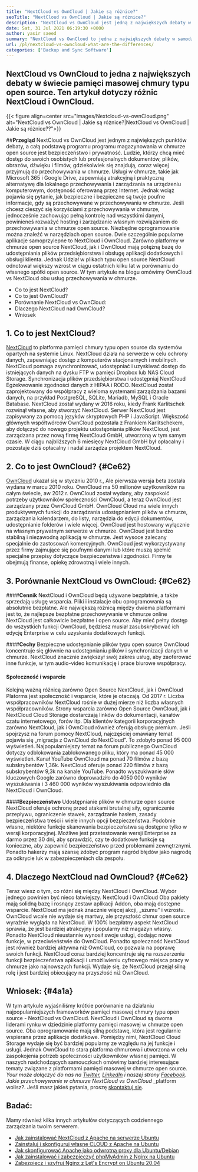 ```yaml
---
title: "NextCloud vs OwnCloud | Jakie są różnice?" 
seoTitle: "NextCloud vs OwnCloud | Jakie są różnice?" 
description: "NextCloud vs OwnCloud jest jedną z największych debaty w świecie pamięci masowej chmury typu open source. Ten artykuł dotyczy NextCloud i OwnCloud." 
date: Sat, 31 Jul 2021 06:19:30 +0000
author: yasir saeed
summary: "NextCloud vs OwnCloud to jedna z największych debaty w samodzielnie hostowanym świecie pamięci masowej chmury typu open source. Ten artykuł dotyczy różnic NextCloud i OwnCloud." 
url: /pl/nextcloud-vs-owncloud-what-are-the-differences/
categories: ['Backup and Sync Software']
---
```


## NextCloud vs OwnCloud to jedna z największych debaty w świecie pamięci masowej chmury typu open source. Ten artykuł dotyczy różnic NextCloud i OwnCloud.

{{< figure align=center src="images/Nextcloud-vs-ownCloud.png" alt="NextCloud vs OwnCloud | Jakie są różnice?|NextCloud vs OwnCloud | Jakie są różnice??">}}


##**Przegląd**
NextCloud vs OwnCloud jest jednym z największych punktów debaty, a całą podstawą programu programu magazynowania w chmurze open source jest bezpieczeństwo i prywatność. Ludzie, którzy chcą mieć dostęp do swoich osobistych lub profesjonalnych dokumentów, plików, obrazów, dźwięku i filmów, gdziekolwiek się znajdują, coraz więcej przyjmują do przechowywania w chmurze. Usługi w chmurze, takie jak Microsoft 365 i Google Drive, zapewniają atrakcyjną i praktyczną alternatywę dla lokalnego przechowywania i zarządzania na urządzeniu komputerowym, dostępność oferowaną przez Internet. Jednak wciąż pojawia się pytanie, jak bezpieczne i bezpieczne są twoje poufne informacje, gdy są przechowywane w przechowywaniu w chmurze.
Jeśli chcesz cieszyć się korzyściami z przechowywania w chmurze, jednocześnie zachowując pełną kontrolę nad wszystkimi danymi, powinieneś rozważyć hosting i zarządzanie własnym rozwiązaniem do przechowywania w chmurze open source. Niezbędne oprogramowanie można znaleźć w narzędziach open source. Dwie szczególnie popularne aplikacje samoprzylepne to NextCloud i OwnCloud. Zarówno platformy w chmurze open source NextCloud, jak i OwnCloud mają potężną bazę do udostępniania plików przedsiębiorstwa i obsługę aplikacji dodatkowych i obsługi klienta. Jednak Udział w plikach typu open source NextCloud odnotował większy wzrost w ciągu ostatnich kilku lat w porównaniu do własnego spółki open source. W tym artykule na blogu omówimy OwnCloud vs NextCloud obu usług przechowywania w chmurze.
  * Co to jest NextCloud?
  * Co to jest OwnCloud?
  * Porównanie NextCloud vs OwnCloud:
  * Dlaczego NextCloud nad OwnCloud?
  * Wniosek

## 1. Co to jest NextCloud?
[NextCloud][1] to platforma pamięci chmury typu open source dla systemów opartych na systemie Linux. NextCloud działa na serwerze w celu ochrony danych, zapewniając dostęp z komputerów stacjonarnych i mobilnych. NextCloud pomaga zsynchronizować, udostępniać i uzyskiwać dostęp do istniejących danych na dysku FTP w pamięci Dropbox lub NAS Cloud Storage. Synchronizacja plików przedsiębiorstwa i udostępniaj NextCloud Egzekwowanie zgodności danych z HIPAA i RODO. NextCloud został zaprojektowany do współpracy z wieloma systemami zarządzania bazami danych, na przykład PostgreSQL, SQLite, Mariadb, MySQL i Oracle Batabase.
NextCloud został wydany w 2016 roku, kiedy Frank Karlitschek rozwinął własne, aby stworzyć NextCloud. Serwer NextCloud jest zapisywany za pomocą języków skryptowych PHP i JavaScript. Większość głównych współtwórców OwnCloud pozostała z Frankiem Karlitschekem, aby dołączyć do nowego projektu udostępniania plików NextCloud, jest zarządzana przez nową firmę NextCloud GmbH, utworzoną w tym samym czasie. W ciągu najbliższych 6 miesięcy NextCloud GmbH był opłacalny i pozostaje dziś opłacalny i nadal zarządza projektem NextCloud.

## 2. Co to jest OwnCloud?   {#Ce62}
[OwnCloud][2] ukazał się w styczniu 2010 r., Ale pierwsza wersja beta została wydana w marcu 2010 roku. OwnCloud ma 50 milionów użytkowników na całym świecie, aw 2012 r. OwnCloud został wydany, aby zaspokoić potrzeby użytkowników społeczności OwnCloud, a teraz OwnCloud jest zarządzany przez OwnCloud GmbH. OwnCloud Cloud ma wiele innych produktywnych funkcji do zarządzania udostępnianiem plików w chmurze, zarządzania kalendarzem, do listy, narzędzia do edycji dokumentów, udostępnianie folderów i wiele więcej. OwnCloud jest hostowany wyłącznie na własnym prywatnym serwerze w chmurze.
OwnCloud jest bardzo stabilną i niezawodną aplikacją w chmurze. Jest wysoce zalecany specjalnie do zastosowań komercyjnych. OwnCloud jest wykorzystywany przez firmy zajmujące się poufnymi danymi lub które muszą spełnić specjalne przepisy dotyczące bezpieczeństwa i zgodności. Firmy te obejmują finanse, opiekę zdrowotną i wiele innych.

## 3. Porównanie NextCloud vs OwnCloud:   {#Ce62}

####**Cennik**
NextCloud i OwnCloud będą używane bezpłatnie, a także sprzedają usługę wsparcia. Pliki i instalacje obu oprogramowania są absolutnie bezpłatne. Ale największą różnicą między dwiema platformami jest to, że najlepsze bezpłatne przechowywanie w chmurze online NextCloud jest całkowicie bezpłatne i open source. Aby mieć pełny dostęp do wszystkich funkcji OwnCloud, będziesz musiał zasubskrybować ich edycję Enterprise w celu uzyskania dodatkowych funkcji.

####**Cechy**
Bezpieczne udostępnianie plików typu open source OwnCloud koncentruje się głównie na udostępnianiu plików i synchronizacji danych w chmurze. NextCloud znacznie zwiększył swój zakres usług, aby zaoferować inne funkcje, w tym audio-video komunikację i prace biurowe współpracy.

####  **Społeczność**  i wsparcie
Kolejną ważną różnicą zarówno Open Source NextCloud, jak i OwnCloud Platorms jest społeczność i wsparcie, które je otaczają. Od 2017 r. Liczba współpracowników NextCloud rośnie w dużej mierze niż liczba własnych współpracowników. Strony wsparcia zarówno Open Source OwnCloud, jak i NextCloud Cloud Storage dostarczają linków do dokumentacji, kanałów czatu internetowego, forów itp. Dla klientów kategorii korporacyjnych zarówno NextCloud, jak i OwnCloud również oferują obsługę premium.
Jeśli spojrzysz na forum pomocy NextCloud, najczęściej omawiany temat pojawia się „migracja z OwnCloud do NextCloud”. To zdobyło ponad 95 000 wyświetleń. Najpopularniejszy temat na forum publicznego OwnCloud dotyczy odblokowania zablokowanego pliku, który ma ponad 45 000 wyświetleń. Kanał YouTube OwnCloud ma ponad 70 filmów z bazą subskrybentów 1,36k. NextCloud oferuje ponad 220 filmów z bazą subskrybentów 9,3k na kanale YouTube. Ponadto wyszukiwanie słów kluczowych Google zarówno doprowadziło do 4050 000 wyników wyszukiwania i 3 460 000 wyników wyszukiwania odpowiednio dla NextCloud i OwnCloud.

####**Bezpieczeństwo**
Udostępnianie plików w chmurze open source NextCloud oferuje ochronę przed atakami brutalnej siły, ograniczenie przepływu, ograniczenie stawek, zarządzanie hasłem, zasady bezpieczeństwa treści i wiele innych opcji bezpieczeństwa. Podobnie własne, niektóre funkcje skanowania bezpieczeństwa są dostępne tylko w wersji korporacyjnej. Możliwe jest przetestowanie wersji Enterprise za darmo przez 30 dni, aby sprawdzić, czy te dodatkowe funkcje są konieczne, aby zapewnić bezpieczeństwo przed problemami zewnętrznymi.
Ponadto hakerzy mają szansę zdobyć program nagród błędów jako nagrodę za odkrycie luk w zabezpieczeniach dla zespołu.

## 4. Dlaczego NextCloud nad OwnCloud?   {#Ce62}
Teraz wiesz o tym, co różni się między NextCloud i OwnCloud. Wybór jednego powinien być nieco łatwiejszy. NextCloud i OwnCloud Oba pakiety mają solidną bazę i rosnący zestaw aplikacji Addon, oba mają dostępne wsparcie. NextCloud ma jednak znacznie więcej akcji, „szumu” i wzrostu. OwnCloud wcale nie wydaje się martwy, ale przyszłość chmur open source wyraźnie wygląda na NextCloud.
W 100% bezpłatny aspekt NextCloud sprawia, że ​​jest bardziej atrakcyjny i popularny niż magazyn własny. Ponadto NextCloud nieustannie wynosił swoje usługi, dodając nowe funkcje, w przeciwieństwie do OwnCloud. Ponadto społeczność NextCloud jest również bardziej aktywna niż OwnCloud, co pozwala na poprawę swoich funkcji. NextCloud coraz bardziej koncentruje się na rozszerzeniu funkcji bezpieczeństwa aplikacji i umożliwieniu cyfrowego miejsca pracy w chmurze jako najnowszych funkcji. Wydaje się, że NextCloud przejął silną rolę i jest bardziej obiecujący na przyszłość niż OwnCloud.

## Wniosek:   {#4a1a}
W tym artykule wyjaśniliśmy krótkie porównanie na działaniu najpopularniejszych frameworków pamięci masowej chmury typu open source - NextCloud vs OwnCloud. NextCloud i OwnCloud są dwoma liderami rynku w dziedzinie platformy pamięci masowej w chmurze open source. Oba oprogramowanie mają silną podstawę, która jest regularnie wspierana przez aplikacje dodatkowe. Pomiędzy nimi, NextCloud Cloud Storage wydaje się być bardziej popularny ze względu na jej funkcje i usługi. Jednak OwnCloud to stara platforma chmurowa i utworzona w celu zaspokojenia potrzeb społeczności użytkowników własnej pamięci. W naszych nadchodzących samouczkach omówimy bardziej interesujące tematy związane z platformami pamięci masowej w chmurze open source.
_Your może dołączyć do nas na [Twitter][3], [LinkedIn][4] i naszej strony [Facebook][5]. Jakie przechowywanie w chmurze NextCloud vs OwnCloud_ _platform wolisz?. Jeśli masz jakieś pytania, proszę [skontaktuj się][6].

## Badać:
Mamy również kilka innych artykułów dotyczących codziennego zarządzania twoim serwerem.
  * [Jak zainstalować NextCloud z Apache na serwerze Ubuntu][7]
  * [Zainstaluj i skonfiguruj własne CLOUD z Apache na Ubuntu][8]
  * [Jak skonfigurować Apache jako odwrotną proxy dla Ubuntu/Debian][9]
  * [Jak zainstalować i zabezpieczyć phpMyAdmin z Nginx na Ubuntu][10]
  * [Zabezpiecz i szyfruj Nginx z Let's Encrypt on Ubuntu 20.04][11]

  
[1]: https://products.containerize.com/backup-and-sync/nextcloud/
[2]: https://products.containerize.com/backup-and-sync/owncloud/
[3]: https://twitter.com/containerize_co
[4]: https://www.linkedin.com/company/containerize/
[5]: http://facebook.com/containerize
[6]: mailto:yasir.saeed@aspose.com
[7]: https://blog.containerize.com/backup-and-sync-software/how-to-install-nextcloud-with-apache-on-ubuntu-server/
[8]: https://blog.containerize.com/backup-and-sync-software/how-to-install-and-configure-owncloud-with-apache-on-ubuntu/
[9]: https://blog.containerize.com/web-server-solution-stack/how-to-configure-apache-as-a-reverse-proxy-for-ubuntudebian/
[10]: https://blog.containerize.com/web-server-solution-stack/how-to-install-and-secure-phpmyadmin-with-nginx-on-ubuntu/
[11]: https://blog.containerize.com/web-server-solution-stack/how-to-secure-nginx-with-letsencrypt-on-ubuntu-20-04/
